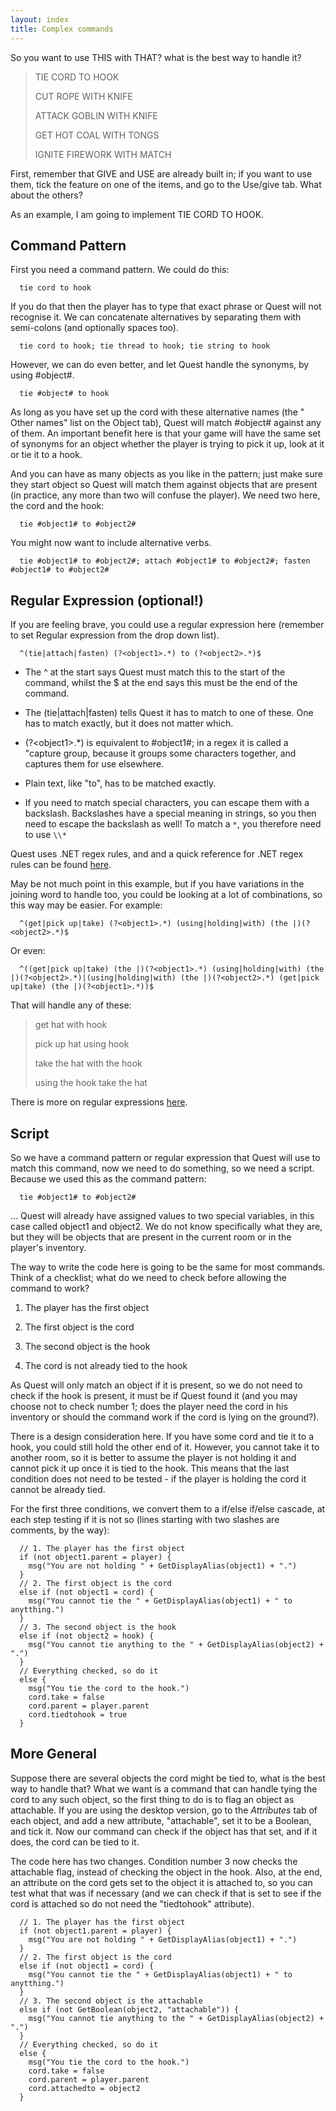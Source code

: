```yaml
---
layout: index
title: Complex commands
---
```


So you want to use THIS with THAT? what is the best way to handle it?

> TIE CORD TO HOOK
>
> CUT ROPE WITH KNIFE
>
> ATTACK GOBLIN WITH KNIFE
>
> GET HOT COAL WITH TONGS
>
> IGNITE FIREWORK WITH MATCH

First, remember that GIVE and USE are already built in; if you want to use them, tick the feature on one of the items, and go to the Use/give tab. What about the others? 

As an example, I am going to implement TIE CORD TO HOOK.


Command Pattern
---------------

First you need a command pattern. We could do this:
```
  tie cord to hook
```
If you do that then the player has to type that exact phrase or Quest will not recognise it. We can concatenate alternatives by separating them with semi-colons (and optionally spaces too).
```
  tie cord to hook; tie thread to hook; tie string to hook
```
However, we can do even better, and let Quest handle the synonyms, by using #object#.
```
  tie #object# to hook
```
As long as you have set up the cord with these alternative names (the " Other names" list on the Object tab), Quest will match #object# against any of them. An important benefit here is that your game will have the same set of synonyms for an object whether the player is trying to pick it up, look at it or tie it to a hook.

And you can have as many objects as you like in the pattern; just make sure they start object so Quest will match them against objects that are present (in practice, any more than two will confuse the player). We need two here, the cord and the hook:
```
  tie #object1# to #object2#
```
You might now want to include alternative verbs.
```
  tie #object1# to #object2#; attach #object1# to #object2#; fasten #object1# to #object2#
```


Regular Expression (optional!)
------------------------------

If you are feeling brave, you could use a regular expression here (remember to set Regular expression from the drop down list).
```
  ^(tie|attach|fasten) (?<object1>.*) to (?<object2>.*)$
```
* The ^ at the start says Quest must match this to the start of the command, whilst the $ at the end says this must be the end of the command.

* The (tie\|attach\|fasten) tells Quest it has to match to one of these. One has to match exactly, but it does not matter which.

* (?\<object1\>.*) is equivalent to #object1#; in a regex it is called a "capture group, because it groups some characters together, and captures them for use elsewhere.

* Plain text, like "to", has to be matched exactly.

* If you need to match special characters, you can escape them with a backslash. Backslashes have a special meaning in strings, so you then need to escape the backslash as well! To match a `*`, you therefore need to use `\\*`

Quest uses .NET regex rules, and and a quick reference for .NET regex rules can be found [here](http://msdn.microsoft.com/en-us/library/az24scfc.aspx).

May be not much point in this example, but if you have variations in the joining word to handle too, you could be looking at a lot of combinations, so this way may be easier. For example:
```
  ^(get|pick up|take) (?<object1>.*) (using|holding|with) (the |)(?<object2>.*)$
```
Or even:
```
  ^((get|pick up|take) (the |)(?<object1>.*) (using|holding|with) (the |)(?<object2>.*)|(using|holding|with) (the |)(?<object2>.*) (get|pick up|take) (the |)(?<object1>.*))$
```
That will handle any of these:

> get hat with hook
>
> pick up hat using hook
>
> take the hat with the hook
>
> using the hook take the hat

There is more on regular expressions [here](pattern-matching.html).


Script
------

So we have a command pattern or regular expression that Quest will use to match this command, now we need to do something, so we need a script. Because we used this as the command pattern:
```
  tie #object1# to #object2#
```
... Quest will already have assigned values to two special variables, in this case called object1 and object2. We do not know specifically what they are, but they will be objects that are present in the current room or in the player's inventory.

The way to write the code here is going to be the same for most commands. Think of a checklist; what do we need to check before allowing the command to work?

1. The player has the first object

1. The first object is the cord

1. The second object is the hook

1. The cord is not already tied to the hook

As Quest will only match an object if it is present, so we do not need to check if the hook is present, it must be if Quest found it (and you may choose not to check number 1; does the player need the cord in his inventory or should the command work if the cord is lying on the ground?).

There is a design consideration here. If you have some cord and tie it to a hook, you could still hold the other end of it. However, you cannot take it to another room, so it is better to assume the player is not holding it and cannot pick it up once it is tied to the hook. This means that the last condition does not need to be tested - if the player is holding the cord it cannot be already tied.

For the first three conditions, we convert them to a if/else if/else cascade, at each step testing if it is not so (lines starting with two slashes are comments, by the way):

```
  // 1. The player has the first object
  if (not object1.parent = player) {
    msg("You are not holding " + GetDisplayAlias(object1) + ".")
  }
  // 2. The first object is the cord
  else if (not object1 = cord) {
    msg("You cannot tie the " + GetDisplayAlias(object1) + " to anytthing.")
  }
  // 3. The second object is the hook
  else if (not object2 = hook) {
    msg("You cannot tie anything to the " + GetDisplayAlias(object2) + ".")
  }
  // Everything checked, so do it
  else {
    msg("You tie the cord to the hook.")
    cord.take = false
    cord.parent = player.parent
    cord.tiedtohook = true
  }
```

More General
------------

Suppose there are several objects the cord might be tied to, what is the best way to handle that? What we want is a command that can handle tying the cord to any such object, so the first thing to do is to flag an object as attachable. If you are using the desktop version, go to the _Attributes_ tab of each object, and add a new attribute, "attachable", set it to be a Boolean, and tick it. Now our command can check if the object has that set, and if it does, the cord can be tied to it.

The code here has two changes. Condition number 3 now checks the attachable flag, instead of checking the object in the hook. Also, at the end, an attribute on the cord gets set to the object it is attached to, so you can test what that was if necessary (and we can check if that is set to see if the cord is attached so do not need the "tiedtohook" attribute).

```
  // 1. The player has the first object
  if (not object1.parent = player) {
    msg("You are not holding " + GetDisplayAlias(object1) + ".")
  }
  // 2. The first object is the cord
  else if (not object1 = cord) {
    msg("You cannot tie the " + GetDisplayAlias(object1) + " to anytthing.")
  }
  // 3. The second object is the attachable
  else if (not GetBoolean(object2, "attachable")) {
    msg("You cannot tie anything to the " + GetDisplayAlias(object2) + ".")
  }
  // Everything checked, so do it
  else {
    msg("You tie the cord to the hook.")
    cord.take = false
    cord.parent = player.parent
    cord.attachedto = object2
  }
```
